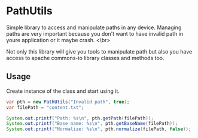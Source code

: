 # PathUtils
Simple library to access and manipulate paths in any device.
Managing paths are very important because you don't want to have invalid path in youre application or it maybe crash. <\br>

Not only this library will give you tools to manipulate path but also you have access to apache commons-io library classes and methods too.


## Usage
Create instance of the class and start using it.

```java
var pth = new PathUtils("Invalid path", true);
var filePath = "content.txt";

System.out.printf("Path: %s\n", pth.getPath(filePath));
System.out.printf("Base name: %s\n", pth.getBaseName(filePath));
System.out.printf("Normalize: %s\n", pth.normalize(filePath, false));
```

